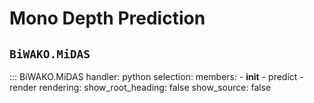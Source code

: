 # Mono Depth Prediction

## `BiWAKO.MiDAS`

::: BiWAKO.MiDAS
    handler: python
    selection:
        members:
            - __init__
            - predict
            - render
    rendering:
        show_root_heading: false
        show_source: false
